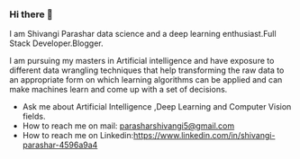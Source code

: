 ### Hi there 👋

I am Shivangi Parashar data science and a deep learning enthusiast.Full Stack Developer.Blogger.

I am pursuing my masters in Artificial intelligence and have exposure to different data wrangling techniques that help transforming the raw data to an appropriate form on which learning algorithms can be applied and can make machines learn  and come up with a set of decisions.

-  Ask me about Artificial Intelligence ,Deep Learning  and Computer Vision fields.
- How to reach me on mail: parasharshivangi5@gmail.com
- How to reach me on Linkedin:https://www.linkedin.com/in/shivangi-parashar-4596a9a4
